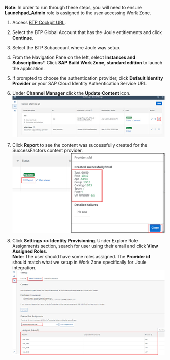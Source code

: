 **Note**: In order to run through these steps, you will need to ensure **Launchpad_Admin** role is assigned to the user accessing Work Zone.

1. Access [BTP Cockpit URL](https://cockpit.btp.cloud.sap).
2. Select the BTP Global Account that has the Joule entitlements and click **Continue**.
3. Select the BTP Subaccount where Joule was setup.                        
4. From the Navigation Pane on the left, select **Instances and Subscriptions***. Click **SAP Build Work Zone, standard edition** to launch the application.   
6. If prompted to choose the authentication provider, click **Default Identity Provider** or your SAP Cloud Identity Authentication Service URL.
7. Under **Channel Manager** click the **Update Content** icon.</br>
![validate_wz_users](0-1.jpg)

9. Click **Report** to see the content was successfully created for the SuccessFactors content provider.</br>
![validate_wz_users](0-2.jpg)

10. Click **Settings >> Identity Provisioning**. Under Explore Role Assignments section, search for user using their email and click **View Assigned Roles**.</br>
**Note**: The user should have some roles assigned.  The **Provider id** should match what we setup in Work Zone specifically for Joule integration.</br>
![validate_wz_users](1.jpg)
